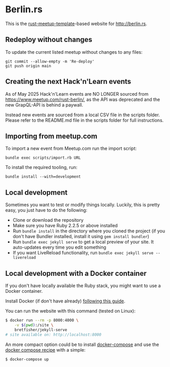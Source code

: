 # Berlin.rs

This is the [rust-meetup-template](http://github.com/rust-community/rust-meetup-template)-based website for <http://berlin.rs>.

## Redeploy without changes

To update the current listed meetup without changes to any files:

```
git commit --allow-empty -m 'Re-deploy'
git push origin main
```

## Creating the next Hack'n'Learn events

As of May 2025 Hack'n'Learn events are NO LONGER sourced from <https://www.meetup.com/rust-berlin/>, as the API was deprecated and the new GrapQL-API is behind a paywall.

Instead new events are sourced from a local CSV file in the scripts folder. Please refer to the README.md file in the scripts folder for full instructions.

## Importing from meetup.com

To import a new event from Meetup.com run the import script:

```
bundle exec scripts/import.rb URL
```

To install the required tooling, run:

```
bundle install --with=development
```

## Local development

Sometimes you want to test or modify things locally. Luckily, this is pretty easy, you just have to do the following:

- Clone or download the repository
- Make sure you have Ruby 2.2.5 or above installed
- Run `bundle install` in the directory where you cloned the project (if you don't have Bundler installed, install it using `gem install bundler`)
- Run `bundle exec jekyll serve` to get a local preview of your site. It auto-updates every time you edit something
- If you want LiveReload functionality, run `bundle exec jekyll serve --livereload`

## Local development with a Docker container

If you don't have locally available the Ruby stack, you might want to use a Docker container.

Install Docker (if don't have already) [following this guide](https://docs.docker.com/install/linux/docker-ce/ubuntu/#install-docker-ce).

You can run the website with this command (tested on Linux):
``` bash
$ docker run --rm -p 8000:4000 \
    -v $(pwd):/site \
    bretfisher/jekyll-serve
# site available on: http://localhost:8000
```

An more compact option could be to install [docker-compose](https://docs.docker.com/compose/install) and use the [docker compose recipe](https://github.com/berlinrs/berline.rs/blob/master/docker-compose.yml) with a simple:
``` bash
$ docker-compose up
```
